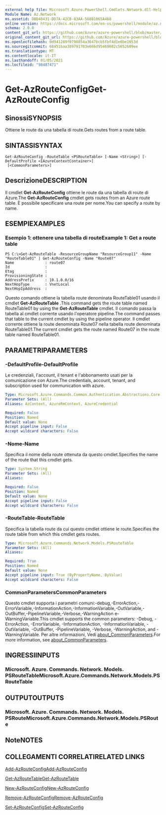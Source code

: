```yaml
---
external help file: Microsoft.Azure.PowerShell.Cmdlets.Network.dll-Help.xml
Module Name: Az.Network
ms.assetid: DBD40431-DD7A-42CB-83AA-568B1065A468
online version: https://docs.microsoft.com/en-us/powershell/module/az.network/get-azrouteconfig
schema: 2.0.0
content_git_url: https://github.com/Azure/azure-powershell/blob/master/src/Network/Network/help/Get-AzRouteConfig.md
original_content_git_url: https://github.com/Azure/azure-powershell/blob/master/src/Network/Network/help/Get-AzRouteConfig.md
ms.openlocfilehash: 0d941289f0798854a3647bcb5fbf4d1e6be1053d
ms.sourcegitcommit: 68451baa389791703e666d95469602c5652609ee
ms.translationtype: MT
ms.contentlocale: it-IT
ms.lasthandoff: 01/05/2021
ms.locfileid: "98487471"
---
```

# <span data-ttu-id="5a315-101">Get-AzRouteConfig</span><span class="sxs-lookup"><span data-stu-id="5a315-101">Get-AzRouteConfig</span></span>

## <span data-ttu-id="5a315-102">Sinossi</span><span class="sxs-lookup"><span data-stu-id="5a315-102">SYNOPSIS</span></span>
<span data-ttu-id="5a315-103">Ottiene le route da una tabella di route.</span><span class="sxs-lookup"><span data-stu-id="5a315-103">Gets routes from a route table.</span></span>

## <span data-ttu-id="5a315-104">SINTASSI</span><span class="sxs-lookup"><span data-stu-id="5a315-104">SYNTAX</span></span>

```
Get-AzRouteConfig -RouteTable <PSRouteTable> [-Name <String>] [-DefaultProfile <IAzureContextContainer>]
 [<CommonParameters>]
```

## <span data-ttu-id="5a315-105">Descrizione</span><span class="sxs-lookup"><span data-stu-id="5a315-105">DESCRIPTION</span></span>
<span data-ttu-id="5a315-106">Il cmdlet **Get-AzRouteConfig** ottiene le route da una tabella di route di Azure.</span><span class="sxs-lookup"><span data-stu-id="5a315-106">The **Get-AzRouteConfig** cmdlet gets routes from an Azure route table.</span></span>
<span data-ttu-id="5a315-107">È possibile specificare una route per nome.</span><span class="sxs-lookup"><span data-stu-id="5a315-107">You can specify a route by name.</span></span>

## <span data-ttu-id="5a315-108">ESEMPI</span><span class="sxs-lookup"><span data-stu-id="5a315-108">EXAMPLES</span></span>

### <span data-ttu-id="5a315-109">Esempio 1: ottenere una tabella di route</span><span class="sxs-lookup"><span data-stu-id="5a315-109">Example 1: Get a route table</span></span>
```
PS C:\>Get-AzRouteTable -ResourceGroupName "ResourceGroup11" -Name "RouteTable01" | Get-AzRouteConfig -Name "Route07"
Name              : route07
Id                : 
Etag              : 
ProvisioningState : 
AddressPrefix     : 10.1.0.0/16
NextHopType       : VnetLocal
NextHopIpAddress  :
```

<span data-ttu-id="5a315-110">Questo comando ottiene la tabella route denominata RouteTable01 usando il cmdlet **Get-AzRouteTable** .</span><span class="sxs-lookup"><span data-stu-id="5a315-110">This command gets the route table named RouteTable01 by using the **Get-AzRouteTable** cmdlet.</span></span>
<span data-ttu-id="5a315-111">Il comando passa la tabella al cmdlet corrente usando l'operatore pipeline.</span><span class="sxs-lookup"><span data-stu-id="5a315-111">The command passes that table to the current cmdlet by using the pipeline operator.</span></span>
<span data-ttu-id="5a315-112">Il cmdlet corrente ottiene la route denominata Route07 nella tabella route denominata RouteTable01.</span><span class="sxs-lookup"><span data-stu-id="5a315-112">The current cmdlet gets the route named Route07 in the route table named RouteTable01.</span></span>

## <span data-ttu-id="5a315-113">PARAMETRI</span><span class="sxs-lookup"><span data-stu-id="5a315-113">PARAMETERS</span></span>

### <span data-ttu-id="5a315-114">-DefaultProfile</span><span class="sxs-lookup"><span data-stu-id="5a315-114">-DefaultProfile</span></span>
<span data-ttu-id="5a315-115">Le credenziali, l'account, il tenant e l'abbonamento usati per la comunicazione con Azure.</span><span class="sxs-lookup"><span data-stu-id="5a315-115">The credentials, account, tenant, and subscription used for communication with azure.</span></span>

```yaml
Type: Microsoft.Azure.Commands.Common.Authentication.Abstractions.Core.IAzureContextContainer
Parameter Sets: (All)
Aliases: AzContext, AzureRmContext, AzureCredential

Required: False
Position: Named
Default value: None
Accept pipeline input: False
Accept wildcard characters: False
```

### <span data-ttu-id="5a315-116">-Nome</span><span class="sxs-lookup"><span data-stu-id="5a315-116">-Name</span></span>
<span data-ttu-id="5a315-117">Specifica il nome della route ottenuta da questo cmdlet.</span><span class="sxs-lookup"><span data-stu-id="5a315-117">Specifies the name of the route that this cmdlet gets.</span></span>

```yaml
Type: System.String
Parameter Sets: (All)
Aliases:

Required: False
Position: Named
Default value: None
Accept pipeline input: False
Accept wildcard characters: False
```

### <span data-ttu-id="5a315-118">-RouteTable</span><span class="sxs-lookup"><span data-stu-id="5a315-118">-RouteTable</span></span>
<span data-ttu-id="5a315-119">Specifica la tabella route da cui questo cmdlet ottiene le route.</span><span class="sxs-lookup"><span data-stu-id="5a315-119">Specifies the route table from which this cmdlet gets routes.</span></span>

```yaml
Type: Microsoft.Azure.Commands.Network.Models.PSRouteTable
Parameter Sets: (All)
Aliases:

Required: True
Position: Named
Default value: None
Accept pipeline input: True (ByPropertyName, ByValue)
Accept wildcard characters: False
```

### <span data-ttu-id="5a315-120">CommonParameters</span><span class="sxs-lookup"><span data-stu-id="5a315-120">CommonParameters</span></span>
<span data-ttu-id="5a315-121">Questo cmdlet supporta i parametri comuni:-debug,-ErrorAction,-ErrorVariable,-InformationAction,-InformationVariable,-OutVariable,-OutBuffer,-PipelineVariable,-Verbose,-WarningAction e-WarningVariable.</span><span class="sxs-lookup"><span data-stu-id="5a315-121">This cmdlet supports the common parameters: -Debug, -ErrorAction, -ErrorVariable, -InformationAction, -InformationVariable, -OutVariable, -OutBuffer, -PipelineVariable, -Verbose, -WarningAction, and -WarningVariable.</span></span> <span data-ttu-id="5a315-122">Per altre informazioni, Vedi [about_CommonParameters](http://go.microsoft.com/fwlink/?LinkID=113216).</span><span class="sxs-lookup"><span data-stu-id="5a315-122">For more information, see [about_CommonParameters](http://go.microsoft.com/fwlink/?LinkID=113216).</span></span>

## <span data-ttu-id="5a315-123">INGRESSI</span><span class="sxs-lookup"><span data-stu-id="5a315-123">INPUTS</span></span>

### <span data-ttu-id="5a315-124">Microsoft. Azure. Commands. Network. Models. PSRouteTable</span><span class="sxs-lookup"><span data-stu-id="5a315-124">Microsoft.Azure.Commands.Network.Models.PSRouteTable</span></span>

## <span data-ttu-id="5a315-125">OUTPUT</span><span class="sxs-lookup"><span data-stu-id="5a315-125">OUTPUTS</span></span>

### <span data-ttu-id="5a315-126">Microsoft. Azure. Commands. Network. Models. PSRoute</span><span class="sxs-lookup"><span data-stu-id="5a315-126">Microsoft.Azure.Commands.Network.Models.PSRoute</span></span>

## <span data-ttu-id="5a315-127">Note</span><span class="sxs-lookup"><span data-stu-id="5a315-127">NOTES</span></span>

## <span data-ttu-id="5a315-128">COLLEGAMENTI CORRELATI</span><span class="sxs-lookup"><span data-stu-id="5a315-128">RELATED LINKS</span></span>

[<span data-ttu-id="5a315-129">Add-AzRouteConfig</span><span class="sxs-lookup"><span data-stu-id="5a315-129">Add-AzRouteConfig</span></span>](./Add-AzRouteConfig.md)

[<span data-ttu-id="5a315-130">Get-AzRouteTable</span><span class="sxs-lookup"><span data-stu-id="5a315-130">Get-AzRouteTable</span></span>](./Get-AzRouteTable.md)

[<span data-ttu-id="5a315-131">New-AzRouteConfig</span><span class="sxs-lookup"><span data-stu-id="5a315-131">New-AzRouteConfig</span></span>](./New-AzRouteConfig.md)

[<span data-ttu-id="5a315-132">Remove-AzRouteConfig</span><span class="sxs-lookup"><span data-stu-id="5a315-132">Remove-AzRouteConfig</span></span>](./Remove-AzRouteConfig.md)

[<span data-ttu-id="5a315-133">Set-AzRouteConfig</span><span class="sxs-lookup"><span data-stu-id="5a315-133">Set-AzRouteConfig</span></span>](./Set-AzRouteConfig.md)


